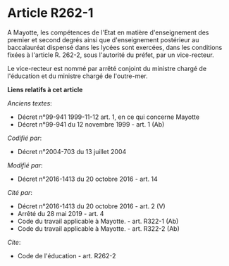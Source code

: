 # Article R262-1

A Mayotte, les compétences de l'Etat en matière d'enseignement des premier et second degrés ainsi que d'enseignement
postérieur au baccalauréat dispensé dans les lycées sont exercées, dans les conditions fixées à l'article R. 262-2, sous
l'autorité du préfet, par un vice-recteur. 

Le vice-recteur est nommé par arrêté conjoint du ministre chargé de l'éducation et du ministre chargé de l'outre-mer.

**Liens relatifs à cet article**

_Anciens textes_:

  - Décret n°99-941 1999-11-12 art. 1, en ce qui concerne Mayotte
  - Décret n°99-941 du 12 novembre 1999 - art. 1 (Ab)

_Codifié par_:

  - Décret n°2004-703 du 13 juillet 2004

_Modifié par_:

  - Décret n°2016-1413 du 20 octobre 2016 - art. 14

_Cité par_:

  - Décret n°2016-1413 du 20 octobre 2016 - art. 2 (V)
  - Arrêté du 28 mai 2019 - art. 4
  - Code du travail applicable à Mayotte. - art. R322-1 (Ab)
  - Code du travail applicable à Mayotte. - art. R322-2 (Ab)

_Cite_:

  - Code de l'éducation - art. R262-2
